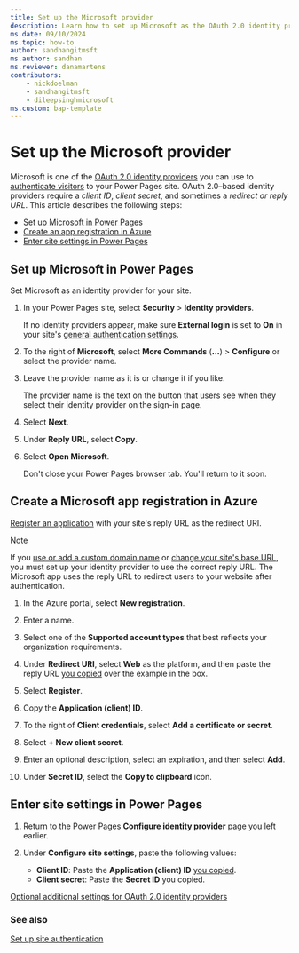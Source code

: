 ```yaml
---
title: Set up the Microsoft provider
description: Learn how to set up Microsoft as the OAuth 2.0 identity provider for use with sites you create with Microsoft Power Pages.
ms.date: 09/10/2024
ms.topic: how-to
author: sandhangitmsft
ms.author: sandhan
ms.reviewer: danamartens
contributors:
    - nickdoelman
    - sandhangitmsft
    - dileepsinghmicrosoft
ms.custom: bap-template
---
```


# Set up the Microsoft provider

Microsoft is one of the [OAuth 2.0 identity providers](oauth2-provider.md) you can use to [authenticate visitors](configure-site.md) to your Power Pages site. OAuth 2.0&ndash;based identity providers require a *client ID*, *client secret*, and sometimes a *redirect or reply URL*. This article describes the following steps:

- [Set up Microsoft in Power Pages](#set-up-microsoft-in-power-pages)
- [Create an app registration in Azure](#create-a-microsoft-app-registration-in-azure)
- [Enter site settings in Power Pages](#enter-site-settings-in-power-pages)

## Set up Microsoft in Power Pages

Set Microsoft as an identity provider for your site.

1. In your Power Pages site, select **Security** > **Identity providers**.

    If no identity providers appear, make sure **External login** is set to **On** in your site's [general authentication settings](configure-site.md#select-general-authentication-settings).

1. To the right of **Microsoft**, select **More Commands** (**&hellip;**) > **Configure** or select the provider name.

1. Leave the provider name as it is or change it if you like.

    The provider name is the text on the button that users see when they select their identity provider on the sign-in page.

1. Select **Next**.

1. Under **Reply URL**, select **Copy**.

1. Select **Open Microsoft**.

    Don't close your Power Pages browser tab. You'll return to it soon.

## Create a Microsoft app registration in Azure

[Register an application](/azure/active-directory/develop/quickstart-register-app) with your site's reply URL as the redirect URI.

> [!NOTE]
> If you [use or add a custom domain name](../../admin/add-custom-domain.md) or [change your site's base URL](/power-apps/maker/portals/admin/change-base-url), you must set up your identity provider to use the correct reply URL. The Microsoft app uses the reply URL to redirect users to your website after authentication.

1. In the Azure portal, select **New registration**.

1. Enter a name.

1. Select one of the **Supported account types** that best reflects your organization requirements.

1. Under **Redirect URI**, select **Web** as the platform, and then paste the reply URL [you copied](#set-up-microsoft-in-power-pages) over the example in the box.

1. Select **Register**.

1. Copy the **Application (client) ID**.

1. To the right of **Client credentials**, select **Add a certificate or secret**.

1. Select **+ New client secret**.

1. Enter an optional description, select an expiration, and then select **Add**.

1. Under **Secret ID**, select the **Copy to clipboard** icon.

## Enter site settings in Power Pages

1. Return to the Power Pages **Configure identity provider** page you left earlier.

1. Under **Configure site settings**, paste the following values:

    - **Client ID​**: Paste the **Application (client) ID** [you copied](#create-a-microsoft-app-registration-in-azure).
    - **Client secret**: Paste the **Secret ID** you copied.

[Optional additional settings for OAuth 2.0 identity providers](oauth2-settings.md)

### See also

[Set up site authentication](configure-site.md)
